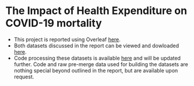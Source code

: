 # The Impact of Health Expenditure on COVID-19 mortality

* This project is reported using Overleaf [here](https://www.overleaf.com/project/616493c9f1a6998755a5aaa2).
* Both datasets discussed in the report can be viewed and dowloaded [here](website.html).
* Code processing these datasets is available [here](code.html) and will be updated further. Code and raw pre-merge data used for building the datasets are nothing special beyond outlined in the report, but are available upon request.

